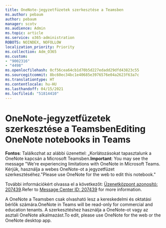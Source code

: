 ```yaml
---
title: OneNote-jegyzetfüzetek szerkesztése a Teamsben
ms.author: pebaum
author: pebaum
manager: scotv
ms.audience: Admin
ms.topic: article
ms.service: o365-administration
ROBOTS: NOINDEX, NOFOLLOW
localization_priority: Priority
ms.collection: Adm_O365
ms.custom:
- "9002316"
- "4498"
ms.openlocfilehash: 0cf56cea64cb1d70b5d227edadd29dfd43823c55
ms.sourcegitcommit: 8bc60ec34bc1e40685e3976576e04a2623f63a7c
ms.translationtype: HT
ms.contentlocale: hu-HU
ms.lasthandoff: 04/15/2021
ms.locfileid: "51814410"
---
```

# <a name="editing-onenote-notebooks-in-teams"></a><span data-ttu-id="dc131-102">OneNote-jegyzetfüzetek szerkesztése a Teamsben</span><span class="sxs-lookup"><span data-stu-id="dc131-102">Editing OneNote notebooks in Teams</span></span>

<span data-ttu-id="dc131-103">**Fontos**: Találkozhat az alábbi üzenettel: „Korlátozásokat tapasztalunk a OneNote kapcsán a Microsoft Teamsben.</span><span class="sxs-lookup"><span data-stu-id="dc131-103">**Important**: You may see the message  "We're experiencing limitations with OneNote in Microsoft Teams.</span></span> <span data-ttu-id="dc131-104">Kérjük, használja a webes OneNote-ot a jegyzetfüzet szerkesztéséhez."</span><span class="sxs-lookup"><span data-stu-id="dc131-104">Please use OneNote for the web to edit this notebook."</span></span>  

<span data-ttu-id="dc131-105">További információkért olvassa el a következőt: [Üzenetközpont azonosító: 207439](https://admin.microsoft.com/Adminportal/Home?source=applauncher#MessageCenter?id=MC207439).</span><span class="sxs-lookup"><span data-stu-id="dc131-105">Refer to [Message Center ID: 207439](https://admin.microsoft.com/Adminportal/Home?source=applauncher#MessageCenter?id=MC207439) for more information.</span></span>

<span data-ttu-id="dc131-106">A OneNote a Teamsben csak olvasható lesz a kereskedelmi és oktatási bérlők számára.</span><span class="sxs-lookup"><span data-stu-id="dc131-106">OneNote in Teams will be read-only for commercial and education tenants.</span></span> <span data-ttu-id="dc131-107">A szerkesztéshez használja a OneNote-ot vagy az asztali OneNote alkalmazást.</span><span class="sxs-lookup"><span data-stu-id="dc131-107">To edit, please use OneNote for the web or the OneNote desktop app.</span></span>
